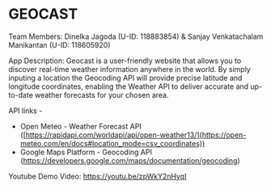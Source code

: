 # GEOCAST

Team Members: Dinelka Jagoda (U-ID: 118883854) & Sanjay Venkatachalam Manikantan (U-ID: 118605920)

App Description:  Geocast is a user-friendly website that allows you to discover real-time weather information anywhere in the world. By simply inputing a location the Geocoding API will provide precise latitude and longitude coordinates, enabling the Weather API to deliver accurate and up-to-date weather forecasts for your chosen area.

API links - 
- Open Meteo - Weather Forecast API ([https://rapidapi.com/worldapi/api/open-weather13/](https://open-meteo.com/en/docs#location_mode=csv_coordinates))
- Google Maps Platform - Geocoding API (https://developers.google.com/maps/documentation/geocoding)

Youtube Demo Video: https://youtu.be/zpWkY2nHyqI






